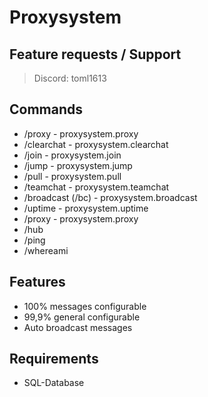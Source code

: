 # Proxysystem

## Feature requests / Support

> Discord: toml1613

## Commands

- /proxy - proxysystem.proxy
- /clearchat - proxysystem.clearchat
- /join - proxysystem.join
- /jump - proxysystem.jump
- /pull - proxysystem.pull
- /teamchat - proxysystem.teamchat
- /broadcast (/bc) - proxysystem.broadcast
- /uptime - proxysystem.uptime
- /proxy - proxysystem.proxy
- /hub
- /ping
- /whereami

## Features

- 100% messages configurable
- 99,9% general configurable
- Auto broadcast messages

## Requirements
- SQL-Database
